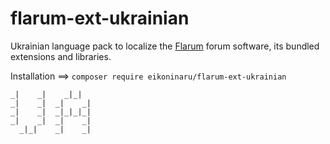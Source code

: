 # flarum-ext-ukrainian

Ukrainian language pack to localize the [Flarum](http://flarum.org/) forum software, its bundled extensions and libraries.

Installation ==> `composer require eikoninaru/flarum-ext-ukrainian`


```
_|    _|    _|_|
_|    _|  _|    _|
_|    _|  _|_|_|_|
_|    _|  _|    _|
  _|_|    _|    _|
```
